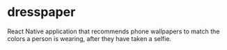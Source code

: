 # dresspaper
React Native application that recommends phone wallpapers to match the colors a person is wearing, after they have taken a selfie.
